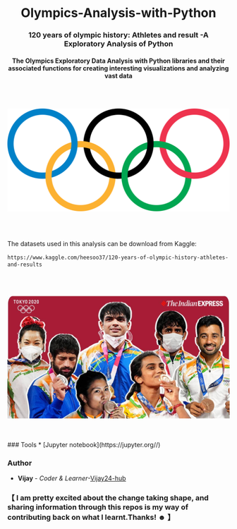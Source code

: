 <h1 align='center'> Olympics-Analysis-with-Python </h1>
<h3 align='center'> 120 years of olympic history: Athletes and result -A Exploratory Analysis of Python </h3>
<h4 align='center'> The Olympics Exploratory Data Analysis with Python libraries and their associated functions for creating interesting visualizations and analyzing vast data</h4>

<br>
<br>
<p align='center'>
<img src='https://raw.githubusercontent.com/Vijay24-hub/Olympics-Analysis-with-Python/master/img1.png'>
</p>
<br>
<br>

The datasets used in this analysis can be download from Kaggle:

```console
https://www.kaggle.com/heesoo37/120-years-of-olympic-history-athletes-and-results
```

<br>
<br>
<p align='center'>
<img src='https://raw.githubusercontent.com/Vijay24-hub/Olympics-Analysis-with-Python/master/img2.jpeg'>
</p>
<br>
<br>
### Tools
* [Jupyter notebook](https://jupyter.org//) 


### Author
* **Vijay** - *Coder & Learner*-[Vijay24-hub](https://github.com/Vijay24-hub)

### 【 I am pretty excited about the change taking shape, and sharing information through this repos is my way of contributing back on what I learnt.Thanks! ☻ 】

